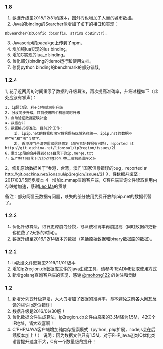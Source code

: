 ### 1.8
1. 数据升级至2018/12/31的版本，国外的也增加了大量的城市数据。
2. Java的binding的Searcher类增加了如下的接口和实现：
```
DbSearcher(DbConfig dbConfig, string dbBinStr);
```
3. Javascript的pacakge上传到了npm。
4. 增加纯lua实现的lua binding。
5. 增加C实现的lua_c binding。
6. 优化部分binding的demo运行和使用文档。
7. 修复python binding的benchmark的部分错误。


### 1.2.4
1, 花了近两周的时间重写了数据的升级算法，再次提高准确率，升级过程如下（此处应该有掌声）：

```shell
1. ip预分段，利于分布式同步升级
2. 分段同步升级，目前使用四个机器同时升级
3，自动验证数据查缺补全
4，数据合并
5，数据格式标准化，目前2个工作：
    1)，ipip.net的数据和淘宝数据保持区域名称统一，ipip.net的数据不带“省”和“市”关键字。
    2)，香港澳门台湾等国家信息修复（淘宝原始数据有问题），reported at http://git.oschina.net/lionsoul/ip2region/issues/21
6，重复ip段的合并得到data目录下的ip.merge.txt
7，生产data目录下的ip2region.db二进制数据库文件
```

2，修复原始数据关于“香港，台湾，澳门”国家信息错误的bug，reported at http://git.oschina.net/lionsoul/ip2region/issues/21
3，将数据升级至：2017/03/15同步版本
4，增加c_mmap查询客户端，C客户端查询文件读取使用内存映射加速，感谢[Leo Ma](http://git.oschina.net/begeekmyfriend)的贡献

备注：部分阿里云数据有问题，缺失的部分使用免费开放的ipip.net的数据代替了。

### 1.2.3
1. 优化升级算法，进行更深度的分裂，可以使准确率再度提高（同时数据的更新也花费了2天多的时间）。
2. 数据升级至2016/12/14版本的数据（包括原始数据和binary数据库的数据）。

### 1.2.2

1. ip数据文件更新至2016/11/02版本
2. 增加ip2region.db数据库文件的java生成工具，请参考README获取使用方式
3. 新增golang查询客户端的实现，感谢 [@mohong122](https://github.com/mohong122) 的关注和贡献

### 1.2

1. 新增分列式升级算法，大大的增加了数据的准确率，基本避免之前各大网友反馈的些许ip定位错误！
2. 数据升级是2016/06/30版！
3. 优化数据文件生成算法，ip2region.db文件由原来的3.5M降为1.5M，42亿个IP地址，皆大欢喜啊！
4. C/PHP/JAVA客户端增加纯内存搜索模式（python, php扩展，nodejs会在后续版本加上！）
说明：因为数据文件只有1.5M，对于PHP,java这类IO优化类语言提升速度不大，C有一个数量级的提升！

